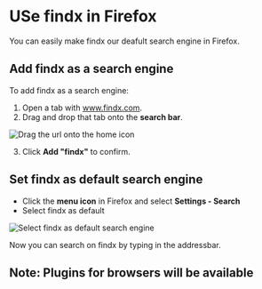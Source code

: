 # USe findx in Firefox
You can easily make findx our deafult search engine in Firefox.

## Add findx as a search engine
To add findx as a search engine:  
1. Open a tab with www.findx.com.  
2. Drag and drop that tab onto the **search bar**.
 
![Drag the url onto the home icon](https://help.findx.com/_media/en/findx-in-firefox_.gif) 
  
3. Click **Add "findx"** to confirm. 
 
## Set findx as default search engine

* Click the **menu icon** in Firefox and select **Settings - Search**  
* Select findx as default

![Select findx as default search engine](https://help.findx.com/_media/en/findx-as-default-in-firefox_.gif) 

Now you can search on findx by typing in the addressbar.


## Note: Plugins for browsers will be available 

